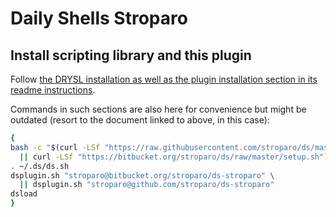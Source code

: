 # Daily Shells Stroparo

## Install scripting library and this plugin

Follow [the DRYSL installation as well as the plugin installation section in its readme instructions](https://github.com/stroparo/ds/blob/master/README.md).

Commands in such sections are also here for convenience but might be outdated (resort to the document linked to above, in this case):

```bash
{
bash -c "$(curl -LSf "https://raw.githubusercontent.com/stroparo/ds/master/setup.sh" \
  || curl -LSf "https://bitbucket.org/stroparo/ds/raw/master/setup.sh")"
. ~/.ds/ds.sh
dsplugin.sh "stroparo@bitbucket.org/stroparo/ds-stroparo" \
  || dsplugin.sh "stroparo@github.com/stroparo/ds-stroparo"
dsload
}

```



